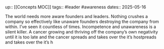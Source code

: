 up:: [[Concepts MOC]]
tags:: #leader #awareness
dates:: 2025-05-16

The world needs more aware founders and leaders.
Nothing crushes a company so effectively like unaware founders destroying the company from within.
I’ve seen it countless of times.
Incompetence and unawareness is a silent killer.
A cancer growing and thriving off the company’s own negativity until it is too late and the cancer spreads and takes over the it’s hostpreads and takes over the it’s h
